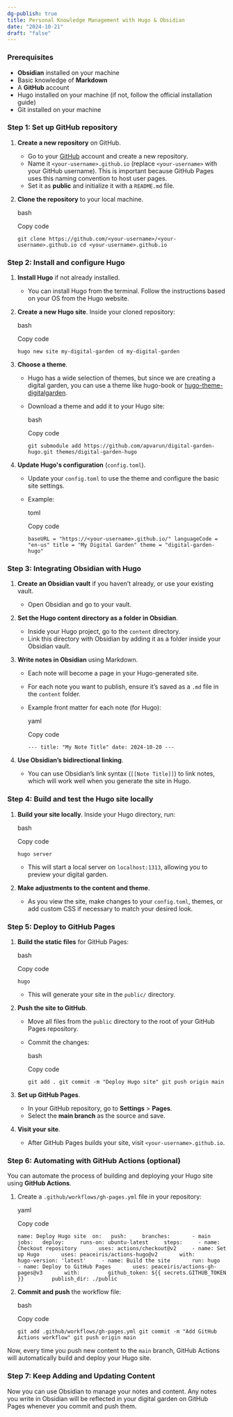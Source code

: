 ```yaml
---
dg-publish: true
title: Personal Knowledge Management with Hugo & Obsidian
date: "2024-10-21"
draft: "false"
---
```

### Prerequisites

- **Obsidian** installed on your machine
- Basic knowledge of **Markdown**
- A **GitHub** account
- Hugo installed on your machine (if not, follow the official installation guide)
- Git installed on your machine

### Step 1: Set up GitHub repository

1. **Create a new repository** on GitHub.
    
    - Go to your [GitHub](https://github.com/) account and create a new repository.
    - Name it `<your-username>.github.io` (replace `<your-username>` with your GitHub username). This is important because GitHub Pages uses this naming convention to host user pages.
    - Set it as **public** and initialize it with a `README.md` file.
2. **Clone the repository** to your local machine.
    
    bash
    
    Copy code
    
    `git clone https://github.com/<your-username>/<your-username>.github.io cd <your-username>.github.io`
    

### Step 2: Install and configure Hugo

1. **Install Hugo** if not already installed.
    
    - You can install Hugo from the terminal. Follow the instructions based on your OS from the Hugo website.
2. **Create a new Hugo site**. Inside your cloned repository:
    
    bash
    
    Copy code
    
    `hugo new site my-digital-garden cd my-digital-garden`
    
3. **Choose a theme**.
    
    - Hugo has a wide selection of themes, but since we are creating a digital garden, you can use a theme like hugo-book or [hugo-theme-digitalgarden](https://github.com/apvarun/digital-garden-hugo).
    - Download a theme and add it to your Hugo site:
        
        bash
        
        Copy code
        
        `git submodule add https://github.com/apvarun/digital-garden-hugo.git themes/digital-garden-hugo`
        
4. **Update Hugo's configuration** (`config.toml`).
    
    - Update your `config.toml` to use the theme and configure the basic site settings.
    - Example:
        
        toml
        
        Copy code
        
        `baseURL = "https://<your-username>.github.io/" languageCode = "en-us" title = "My Digital Garden" theme = "digital-garden-hugo"`
        

### Step 3: Integrating Obsidian with Hugo

1. **Create an Obsidian vault** if you haven’t already, or use your existing vault.
    
    - Open Obsidian and go to your vault.
2. **Set the Hugo content directory as a folder in Obsidian**.
    
    - Inside your Hugo project, go to the `content` directory.
    - Link this directory with Obsidian by adding it as a folder inside your Obsidian vault.
3. **Write notes in Obsidian** using Markdown.
    
    - Each note will become a page in your Hugo-generated site.
    - For each note you want to publish, ensure it’s saved as a `.md` file in the `content` folder.
    - Example front matter for each note (for Hugo):
        
        yaml
        
        Copy code
        
        `--- title: "My Note Title" date: 2024-10-20 ---`
        
4. **Use Obsidian’s bidirectional linking**.
    
    - You can use Obsidian’s link syntax (`[[Note Title]]`) to link notes, which will work well when you generate the site in Hugo.

### Step 4: Build and test the Hugo site locally

1. **Build your site locally**. Inside your Hugo directory, run:
    
    bash
    
    Copy code
    
    `hugo server`
    
    - This will start a local server on `localhost:1313`, allowing you to preview your digital garden.
2. **Make adjustments to the content and theme**.
    
    - As you view the site, make changes to your `config.toml`, themes, or add custom CSS if necessary to match your desired look.

### Step 5: Deploy to GitHub Pages

1. **Build the static files** for GitHub Pages:
    
    bash
    
    Copy code
    
    `hugo`
    
    - This will generate your site in the `public/` directory.
2. **Push the site to GitHub**.
    
    - Move all files from the `public` directory to the root of your GitHub Pages repository.
    - Commit the changes:
        
        bash
        
        Copy code
        
        `git add . git commit -m "Deploy Hugo site" git push origin main`
        
3. **Set up GitHub Pages**.
    
    - In your GitHub repository, go to **Settings** > **Pages**.
    - Select the **main branch** as the source and save.
4. **Visit your site**.
    
    - After GitHub Pages builds your site, visit `<your-username>.github.io`.

### Step 6: Automating with GitHub Actions (optional)

You can automate the process of building and deploying your Hugo site using **GitHub Actions**.

1. Create a `.github/workflows/gh-pages.yml` file in your repository:
    
    yaml
    
    Copy code
    
    `name: Deploy Hugo site  on:   push:     branches:       - main  jobs:   deploy:     runs-on: ubuntu-latest     steps:     - name: Checkout repository       uses: actions/checkout@v2     - name: Set up Hugo       uses: peaceiris/actions-hugo@v2       with:         hugo-version: 'latest'     - name: Build the site       run: hugo     - name: Deploy to GitHub Pages       uses: peaceiris/actions-gh-pages@v3       with:         github_token: ${{ secrets.GITHUB_TOKEN }}         publish_dir: ./public`
    
2. **Commit and push** the workflow file:
    
    bash
    
    Copy code
    
    `git add .github/workflows/gh-pages.yml git commit -m "Add GitHub Actions workflow" git push origin main`
    

Now, every time you push new content to the `main` branch, GitHub Actions will automatically build and deploy your Hugo site.

### Step 7: Keep Adding and Updating Content

Now you can use Obsidian to manage your notes and content. Any notes you write in Obsidian will be reflected in your digital garden on GitHub Pages whenever you commit and push them.

